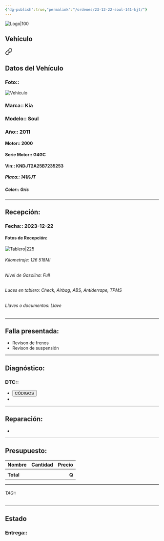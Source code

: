 ```yaml
---
{"dg-publish":true,"permalink":"/ordenes/23-12-22-soul-141-kjt/"}
---
```


![Logo|100](http://drive.google.com/uc?export=view&id=137fl3TIZ0-PU8b-Pt0bsjclwHub_u78G)

## Vehículo

<div class="transclusion internal-embed is-loaded"><a class="markdown-embed-link" href="/vehiculos/kia/soul-141-kjt/#datos-del-vehiculo" aria-label="Open link"><svg xmlns="http://www.w3.org/2000/svg" width="24" height="24" viewBox="0 0 24 24" fill="none" stroke="currentColor" stroke-width="2" stroke-linecap="round" stroke-linejoin="round" class="svg-icon lucide-link"><path d="M10 13a5 5 0 0 0 7.54.54l3-3a5 5 0 0 0-7.07-7.07l-1.72 1.71"></path><path d="M14 11a5 5 0 0 0-7.54-.54l-3 3a5 5 0 0 0 7.07 7.07l1.71-1.71"></path></svg></a><div class="markdown-embed">



## Datos del Vehículo 
### Foto:: 
![Vehículo](http://drive.google.com/uc?export=view&id=1a1c6vHNMLov0A0skWFdrwayARkkyZsjN)

### Marca:: Kia
### Modelo:: Soul
### Año:: 2011
#### Motor:: 2000
#### Serie Motor:: G4GC
#### Vin:: KNDJT2A25B7235253
##### Placa:: 141KJT
##### Color:: Gris
---


</div></div>


## Recepción:
### Fecha:: 2023-12-22
#### Fotos de Recepción: 
![Tablero|225](http://drive.google.com/uc?export=view&id=1a3w285QLyWuh3IhcC76p-gcZQYv4fdKg)

###### Kilometraje: 126 518Mi
###### Nivel de Gasolina: Full
###### Luces en tablero: Check, Airbag, ABS, Antiderrape, TPMS
###### Llaves o documentos: Llave

---

## Falla presentada:
- Revison de frenos 
- Revison de suspensión 


---

## Diagnóstico:
### DTC:: 

- <a href="httphttps://usait.x431.com/Home/Report/reportDetail/diagnose_record_id/8ddbb338geAEnRDhnRKwTdoGnR/report_type/D/l/es/timezone/-6"><button class="btn success">CÓDIGOS</button></a>
- 

---
## Reparación:
- 

---

## Presupuesto:

| Nombre    | Cantidad | Precio |
| --------- |:--------:| ------:|
|           |          |        |
| **Total** |          |  **Q** |

---

###### TAG:: 

---

## Estado

### Entrega:: 